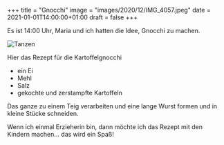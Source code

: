 +++
title = "Gnocchi"
image = "images/2020/12/IMG_4057.jpeg"
date = 2021-01-01T14:00:00+01:00
draft = false
+++

Es ist 14:00 Uhr, Maria und ich hatten die Idee, Gnocchi zu machen.

<!--more-->

![Tanzen](/images/2020/12/IMG_4057.jpeg)

Hier das Rezept für die Kartoffelgnocchi

- ein Ei
- Mehl
- Salz
- gekochte und zerstampfte Kartoffeln

Das ganze zu einem Teig verarbeiten und eine lange Wurst formen und in kleine Stücke schneiden.

Wenn ich einmal Erzieherin bin, dann möchte ich das Rezept mit den Kindern machen... das wird ein Spaß!
